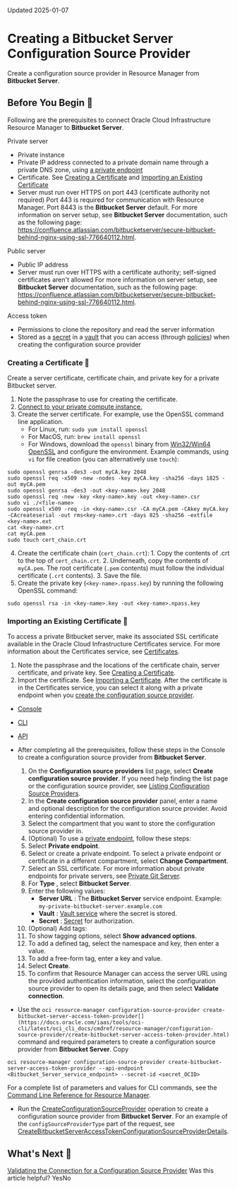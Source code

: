 Updated 2025-01-07
# Creating a **Bitbucket Server** Configuration Source Provider
Create a configuration source provider in Resource Manager from **Bitbucket Server**.
## Before You Begin 🔗 
Following are the prerequisites to connect Oracle Cloud Infrastructure Resource Manager to **Bitbucket Server**. 

Private server
    
  * Private instance
  * Private IP address connected to a private domain name through a private DNS zone, using [a private endpoint](https://docs.oracle.com/en-us/iaas/Content/ResourceManager/Tasks/private-endpoints.htm#private-git "Give Resource Manager access to a Git server that isn't accessible over the internet. User these instructions for a private server that you host at Oracle Cloud Infrastructure or on-premises.")
  * Certificate. See [Creating a Certificate](https://docs.oracle.com/en-us/iaas/Content/ResourceManager/Tasks/create-csp-bb-server.htm#create-cert "Create a server certificate, certificate chain, and private key for a private Bitbucket server.") and [Importing an Existing Certificate](https://docs.oracle.com/en-us/iaas/Content/ResourceManager/Tasks/create-csp-bb-server.htm#import-cert "To access a private Bitbucket server, make its associated SSL certificate available in the Oracle Cloud Infrastructure Certificates service.")
  * Server must run over HTTPS on port 443 (certificate authority not required)
Port 443 is required for communication with Resource Manager. Port 8443 is the **Bitbucket Server** default. For more information on server setup, see **Bitbucket Server** documentation, such as the following page: <https://confluence.atlassian.com/bitbucketserver/secure-bitbucket-behind-nginx-using-ssl-776640112.html>.



Public server
    
  * Public IP address
  * Server must run over HTTPS with a certificate authority; self-signed certificates aren't allowed
For more information on server setup, see **Bitbucket Server** documentation, such as the following page: <https://confluence.atlassian.com/bitbucketserver/secure-bitbucket-behind-nginx-using-ssl-776640112.html>.



Access token
    
  * Permissions to clone the repository and read the server information
  * Stored as a [secret](https://docs.oracle.com/iaas/Content/KeyManagement/Tasks/managingsecrets.htm) in a [vault](https://docs.oracle.com/iaas/Content/KeyManagement/Tasks/managingvaults.htm) that you can access (through [policies](https://docs.oracle.com/iaas/Content/KeyManagement/Tasks/managingsecrets.htm#permissions)) when creating the configuration source provider


### Creating a Certificate 🔗 
Create a server certificate, certificate chain, and private key for a private Bitbucket server.
  1. Note the passphrase to use for creating the certificate.
  2. [Connect to your private compute instance.](https://docs.oracle.com/iaas/Content/Compute/Tasks/accessinginstance.htm)
  3. Create the server certificate.
For example, use the OpenSSL command line application.
     * For Linux, run: `sudo yum install openssl`
     * For MacOS, run: `brew install openssl`
     * For Windows, download the `openssl` binary from [Win32/Win64 OpenSSL](https://slproweb.com/products/Win32OpenSSL.html) and configure the environment.
Example commands, using `vi` for file creation (you can alternatively use `touch`):
```
sudo openssl genrsa -des3 -out myCA.key 2048
sudo openssl req -x509 -new -nodes -key myCA.key -sha256 -days 1825 -out myCA.pem
sudo openssl genrsa -des3 -out <key-name>.key 2048 
sudo openssl req -new -key <key-name>.key -out <key-name>.csr
sudo vi ./<file-name> 
sudo openssl x509 -req -in <key-name>.csr -CA myCA.pem -CAkey myCA.key -CAcreateserial -out rms<key-name>.crt -days 825 -sha256 -extfile <key-name>.ext
cat <key-name>.crt
cat myCA.pem
sudo touch cert_chain.crt
```

  4. Create the certificate chain (`cert_chain.crt`):
    1. Copy the contents of <key-name>.crt to the top of `cert_chain.crt`.
    2. Underneath, copy the contents of `myCA.pem`.
The root certificate (`.pem` contents) must follow the individual certificate (`.crt` contents).
    3. Save the file.
  5. Create the private key (`<key-name>.npass.key`) by running the following OpenSSL command:
```
sudo openssl rsa -in <key-name>.key -out <key-name>.npass.key
```



### Importing an Existing Certificate 🔗 
To access a private Bitbucket server, make its associated SSL certificate available in the Oracle Cloud Infrastructure Certificates service.
For more information about the Certificates service, see [Certificates](https://docs.oracle.com/iaas/Content/certificates/home.htm).
  1. Note the passphrase and the locations of the certificate chain, server certificate, and private key.
See [Creating a Certificate](https://docs.oracle.com/en-us/iaas/Content/ResourceManager/Tasks/create-csp-bb-server.htm#create-cert "Create a server certificate, certificate chain, and private key for a private Bitbucket server.").
  2. Import the certificate.
See [Importing a Certificate](https://docs.oracle.com/iaas/Content/certificates/importing-certificate.htm).
After the certificate is in the Certificates service, you can select it along with a private endpoint when you [create the configuration source provider](https://docs.oracle.com/en-us/iaas/Content/ResourceManager/Tasks/create-csp.htm#top "Create a configuration source provider in Resource Manager.").


  * [Console](https://docs.oracle.com/en-us/iaas/Content/ResourceManager/Tasks/create-csp-bb-server.htm)
  * [CLI](https://docs.oracle.com/en-us/iaas/Content/ResourceManager/Tasks/create-csp-bb-server.htm)
  * [API](https://docs.oracle.com/en-us/iaas/Content/ResourceManager/Tasks/create-csp-bb-server.htm)


  * After completing all the prerequisites, follow these steps in the Console to create a configuration source provider from **Bitbucket Server**.
    1. On the **Configuration source providers** list page, select **Create configuration source provider**. If you need help finding the list page or the configuration source provider, see [Listing Configuration Source Providers](https://docs.oracle.com/en-us/iaas/Content/ResourceManager/Tasks/list-csp.htm#top "List configuration source providers in Resource Manager.").
    2. In the **Create configuration source provider** panel, enter a name and optional description for the configuration source provider. Avoid entering confidential information.
    3. Select the compartment that you want to store the configuration source provider in.
    4. (Optional) To use a [private endpoint](https://docs.oracle.com/en-us/iaas/Content/ResourceManager/Tasks/private-endpoints.htm#top "Create, edit, and delete private endpoints in Resource Manager."), follow these steps:
      1. Select **Private endpoint**.
      2. Select or create a private endpoint. To select a private endpoint or certificate in a different compartment, select **Change Compartment**.
      3. Select an SSL certificate.
For more information about private endpoints for private servers, see [Private Git Server](https://docs.oracle.com/en-us/iaas/Content/ResourceManager/Tasks/private-endpoints.htm#private-git "Give Resource Manager access to a Git server that isn't accessible over the internet. User these instructions for a private server that you host at Oracle Cloud Infrastructure or on-premises.").
    5. For **Type** , select **Bitbucket Server**.
    6. Enter the following values:
       * **Server URL** : The **Bitbucket Server** service endpoint. Example: `my-private-bitbucket-server.example.com`
       * **Vault** : [Vault service](https://docs.oracle.com/iaas/Content/KeyManagement/home.htm) where the secret is stored.
       * **Secret** : [Secret](https://docs.oracle.com/iaas/Content/KeyManagement/Tasks/managingsecrets.htm) for authorization.
    7. (Optional) Add tags:
      1. To show tagging options, select **Show advanced options**.
      2. To add a defined tag, select the namespace and key, then enter a value.
      3. To add a free-form tag, enter a key and value.
    8. Select **Create**.
    9. To confirm that Resource Manager can access the server URL using the provided authentication information, select the configuration source provider to open its details page, and then select **Validate connection**.
  * Use the `oci resource-manager configuration-source-provider create-bitbucket-server-access-token-provider[](https://docs.oracle.com/iaas/tools/oci-cli/latest/oci_cli_docs/cmdref/resource-manager/configuration-source-provider/create-bitbucket-server-access-token-provider.html)` command and required parameters to create a configuration source provider from **Bitbucket Server**.
Copy
```
oci resource-manager configuration-source-provider create-bitbucket-server-access-token-provider --api-endpoint <Bitbucket_Server_service_endpoint> --secret-id <secret_OCID>
```

For a complete list of parameters and values for CLI commands, see the [Command Line Reference for Resource Manager](https://docs.oracle.com/iaas/tools/oci-cli/latest/oci_cli_docs/cmdref/resource-manager.html).
  * Run the [CreateConfigurationSourceProvider](https://docs.oracle.com/iaas/api/#/en/resourcemanager/latest/ConfigurationSourceProvider/CreateConfigurationSourceProvider) operation to create a configuration source provider from **Bitbucket Server**.
For an example of the `configSourceProviderType` part of the request, see [CreateBitbucketServerAccessTokenConfigurationSourceProviderDetails](https://docs.oracle.com/iaas/api/#/en/resourcemanager/latest/datatypes/CreateBitbucketServerAccessTokenConfigurationSourceProviderDetails).


## What's Next 🔗 
[Validating the Connection for a Configuration Source Provider](https://docs.oracle.com/en-us/iaas/Content/ResourceManager/Tasks/validate-connection-csp.htm#top "Confirm that Resource Manager can access a configuration source provider's server URL with the provided authentication information. You can validate a connection by using the Console only.")
Was this article helpful?
YesNo

